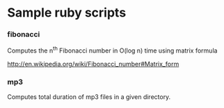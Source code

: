Sample ruby scripts
====
### fibonacci
Computes the n<sup>th</sup> Fibonacci number in O(log n) time using matrix formula

http://en.wikipedia.org/wiki/Fibonacci_number#Matrix_form

### mp3
Computes total duration of mp3 files in a given directory.
